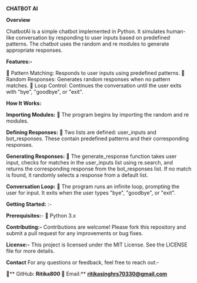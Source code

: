 ****CHATBOT AI****

**Overview**

ChatbotAI is a simple chatbot implemented in Python. It simulates human-like conversation by responding to user inputs based on predefined patterns. The chatbot uses the random and re modules to generate appropriate responses.

**Features:-**

 Pattern Matching: Responds to user inputs using predefined patterns.
 Random Responses: Generates random responses when no pattern matches.
 Loop Control: Continues the conversation until the user exits with "bye", "goodbye", or "exit".

**How It Works:**

**Importing Modules:**
 The program begins by importing the random and re modules.

**Defining Responses:**
 Two lists are defined: user_inputs and bot_responses. These contain predefined patterns and their corresponding responses.

**Generating Responses:**
 The generate_response function takes user input, checks for matches in the user_inputs list using re.search, and returns the corresponding response from the bot_responses list. If no match is found, it randomly selects a response from a default list.

**Conversation Loop:**
 The program runs an infinite loop, prompting the user for input. It exits when the user types "bye", "goodbye", or "exit".

**Getting Started:** :-

**Prerequisites:**-
 Python 3.x

**Contributing:-**
Contributions are welcome! Please fork this repository and submit a pull request for any improvements or bug fixes.

**License:-**
This project is licensed under the MIT License. See the LICENSE file for more details.

****Contact****
For any questions or feedback, feel free to reach out:-

** GitHub: **Ritika800
** Email:** **ritikasinghrs70330@gmail.com**


